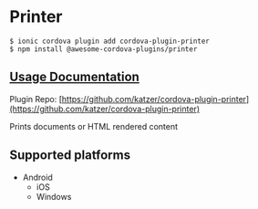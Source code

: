 # Printer

```text
$ ionic cordova plugin add cordova-plugin-printer
$ npm install @awesome-cordova-plugins/printer
```

## [Usage Documentation](https://danielsogl.gitbook.io/awesome-cordova-plugins/plugins/printer/)

Plugin Repo: [https://github.com/katzer/cordova-plugin-printer](https://github.com/katzer/cordova-plugin-printer)

Prints documents or HTML rendered content

## Supported platforms

* Android
  * iOS
  * Windows

